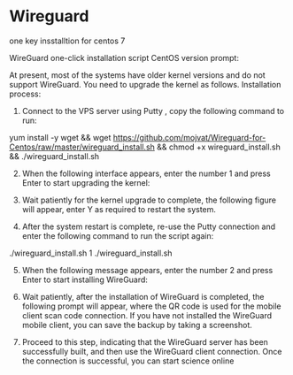 # Wireguard
one key insstalltion for centos 7

WireGuard one-click installation script CentOS version
prompt:

At present, most of the systems have older kernel versions and do not support WireGuard. You need to upgrade the kernel as follows.
Installation process:

1. Connect to the VPS server using Putty , copy the following command to run:

yum install -y wget && wget https://github.com/mojvat/Wireguard-for-Centos/raw/master/wireguard_install.sh && chmod +x wireguard_install.sh && ./wireguard_install.sh
 

2. When the following interface appears, enter the number 1 and press Enter to start upgrading the kernel:



 

3. Wait patiently for the kernel upgrade to complete, the following figure will appear, enter Y as required to restart the system.



 

4. After the system restart is complete, re-use the Putty connection and enter the following command to run the script again:

./wireguard_install.sh
1
./wireguard_install.sh
 

5. When the following message appears, enter the number 2 and press Enter to start installing WireGuard:



 

6. Wait patiently, after the installation of WireGuard is completed, the following prompt will appear, where the QR code is used for the mobile client scan code connection. If you have not installed the WireGuard mobile client, you can save the backup by taking a screenshot.



 

7. Proceed to this step, indicating that the WireGuard server has been successfully built, and then use the WireGuard client connection. Once the connection is successful, you can start science online

